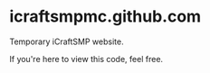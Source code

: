 # icraftsmpmc.github.com
Temporary iCraftSMP website.

If you're here to view this code, feel free.
